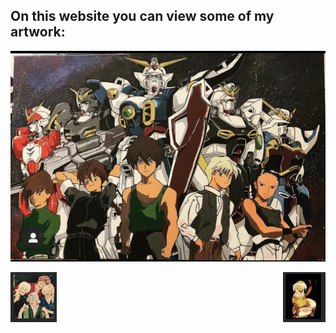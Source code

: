 ## On this website you can view some of my artwork:  

![Gundam](Gundam.jpg) 

<img src="Images/GG.png"
     alt="Golden Girls"
     style="float: left; height: 80px;" />
     
<img src="Images/BCW.png"
     alt="BCW"
     style="float: right; height: 80px;" />



